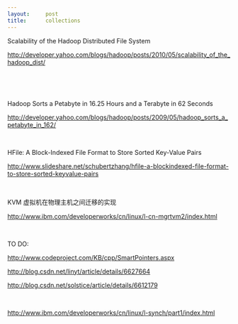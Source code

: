 ```yaml
---
layout:     post
title:      collections
---
```

<div id="article_content" class="article_content clearfix csdn-tracking-statistics" data-pid="blog" data-mod="popu_307" data-dsm="post">
								            <link rel="stylesheet" href="https://csdnimg.cn/release/phoenix/template/css/ck_htmledit_views-f76675cdea.css">
						<div class="htmledit_views" id="content_views">
                
<p>Scalability of the Hadoop Distributed File System</p>
<p><a href="http://developer.yahoo.com/blogs/hadoop/posts/2010/05/scalability_of_the_hadoop_dist/" rel="nofollow">http://developer.yahoo.com/blogs/hadoop/posts/2010/05/scalability_of_the_hadoop_dist/</a></p>
<p> </p>
<p> </p>
<p>Hadoop Sorts a Petabyte in 16.25 Hours and a Terabyte in 62 Seconds</p>
<p><a href="http://developer.yahoo.com/blogs/hadoop/posts/2009/05/hadoop_sorts_a_petabyte_in_162/" rel="nofollow">http://developer.yahoo.com/blogs/hadoop/posts/2009/05/hadoop_sorts_a_petabyte_in_162/</a></p>
<p> </p>
<p>HFile: A Block-Indexed File Format to Store Sorted Key-Value Pairs</p>
<p><a href="http://www.slideshare.net/schubertzhang/hfile-a-blockindexed-file-format-to-store-sorted-keyvalue-pairs" rel="nofollow">http://www.slideshare.net/schubertzhang/hfile-a-blockindexed-file-format-to-store-sorted-keyvalue-pairs</a></p>
<p> </p>
<p>KVM 虚拟机在物理主机之间迁移的实现</p>
<p><a href="http://www.ibm.com/developerworks/cn/linux/l-cn-mgrtvm2/index.html" rel="nofollow">http://www.ibm.com/developerworks/cn/linux/l-cn-mgrtvm2/index.html</a></p>
<p> </p>
<p>TO DO:</p>
<p><a href="http://www.codeproject.com/KB/cpp/SmartPointers.aspx" rel="nofollow">http://www.codeproject.com/KB/cpp/SmartPointers.aspx</a></p>
<p><a href="http://blog.csdn.net/linyt/article/details/6627664" rel="nofollow">http://blog.csdn.net/linyt/article/details/6627664</a></p>
<p><a href="http://blog.csdn.net/solstice/article/details/6612179" rel="nofollow">http://blog.csdn.net/solstice/article/details/6612179</a></p>
<p> </p>
<p><a href="http://www.ibm.com/developerworks/cn/linux/l-synch/part1/index.html" rel="nofollow">http://www.ibm.com/developerworks/cn/linux/l-synch/part1/index.html</a></p>
<p> </p>
            </div>
                </div>